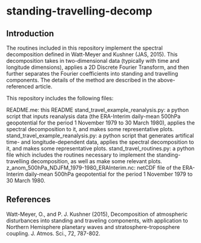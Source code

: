 # standing-travelling-decomp

Introduction
------------

The routines included in this repository implement the spectral decomposition defined in Watt-Meyer and Kushner (JAS, 2015). This decomposition takes in two-dimensional data (typically with time and longitude dimensions), applies a 2D Discrete Fourier Transform, and then further separates the Fourier coefficients into standing and travelling components. The details of the method are described in the above-referenced article.

This repository includes the following files:

README.me: this README
stand_travel_example_reanalysis.py: a python script that inputs reanalysis data (the ERA-Interim daily-mean 500hPa geopotential for the period 1 November 1979 to 30 March 1980), applies the spectral decomposition to it, and makes some representative plots.
stand_travel_example_reanalysis.py: a python script that generates artifical time- and longitude-dependent data, applies the spectral decomposition to it, and makes some representative plots.
stand_travel_routines.py: a python file which includes the routines necessary to implement the standing-travelling decomposition, as well as make some relevant plots.
z_anom_500hPa_NDJFM_1979-1980_ERAInterim.nc: netCDF file of the ERA-Interim daily-mean 500hPa geopotential for the period 1 November 1979 to 30 March 1980.


References
----------

Watt-Meyer, O., and P. J. Kushner (2015), Decomposition of atmospheric disturbances into standing and traveling components, with application to Northern Hemisphere planetary waves and stratosphere-troposphere coupling. J. Atmos. Sci., 72, 787-802.
